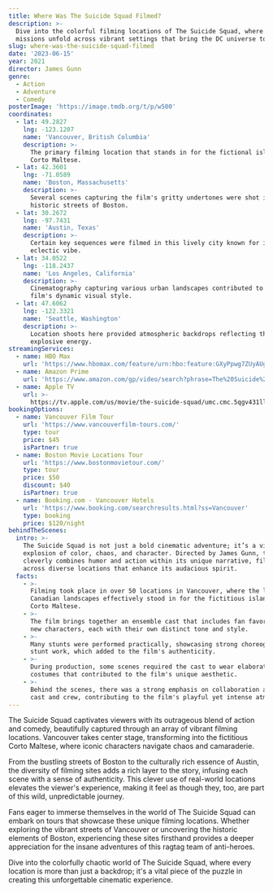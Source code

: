 ```yaml
---
title: Where Was The Suicide Squad Filmed?
description: >-
  Dive into the colorful filming locations of The Suicide Squad, where chaotic
  missions unfold across vibrant settings that bring the DC universe to life.
slug: where-was-the-suicide-squad-filmed
date: '2023-06-15'
year: 2021
director: James Gunn
genre:
  - Action
  - Adventure
  - Comedy
posterImage: 'https://image.tmdb.org/t/p/w500'
coordinates:
  - lat: 49.2827
    lng: -123.1207
    name: 'Vancouver, British Columbia'
    description: >-
      The primary filming location that stands in for the fictional island of
      Corto Maltese.
  - lat: 42.3601
    lng: -71.0589
    name: 'Boston, Massachusetts'
    description: >-
      Several scenes capturing the film's gritty undertones were shot in the
      historic streets of Boston.
  - lat: 30.2672
    lng: -97.7431
    name: 'Austin, Texas'
    description: >-
      Certain key sequences were filmed in this lively city known for its
      eclectic vibe.
  - lat: 34.0522
    lng: -118.2437
    name: 'Los Angeles, California'
    description: >-
      Cinematography capturing various urban landscapes contributed to the
      film's dynamic visual style.
  - lat: 47.6062
    lng: -122.3321
    name: 'Seattle, Washington'
    description: >-
      Location shoots here provided atmospheric backdrops reflecting the film's
      explosive energy.
streamingServices:
  - name: HBO Max
    url: 'https://www.hbomax.com/feature/urn:hbo:feature:GXyPpwg7ZUyAUgEAAZgR8'
  - name: Amazon Prime
    url: 'https://www.amazon.com/gp/video/search?phrase=The%20Suicide%20Squad'
  - name: Apple TV
    url: >-
      https://tv.apple.com/us/movie/the-suicide-squad/umc.cmc.5qgv431llhnk4vwsndhmfp96d
bookingOptions:
  - name: Vancouver Film Tour
    url: 'https://www.vancouverfilm-tours.com/'
    type: tour
    price: $45
    isPartner: true
  - name: Boston Movie Locations Tour
    url: 'https://www.bostonmovietour.com/'
    type: tour
    price: $50
    discount: $40
    isPartner: true
  - name: Booking.com - Vancouver Hotels
    url: 'https://www.booking.com/searchresults.html?ss=Vancouver'
    type: booking
    price: $120/night
behindTheScenes:
  intro: >-
    The Suicide Squad is not just a bold cinematic adventure; it’s a vibrant
    explosion of color, chaos, and character. Directed by James Gunn, the film
    cleverly combines humor and action within its unique narrative, filming
    across diverse locations that enhance its audacious spirit.
  facts:
    - >-
      Filming took place in over 50 locations in Vancouver, where the lush
      Canadian landscapes effectively stood in for the fictitious island of
      Corto Maltese.
    - >-
      The film brings together an ensemble cast that includes fan favorites and
      new characters, each with their own distinct tone and style.
    - >-
      Many stunts were performed practically, showcasing strong choreography and
      stunt work, which added to the film's authenticity.
    - >-
      During production, some scenes required the cast to wear elaborate
      costumes that contributed to the film's unique aesthetic.
    - >-
      Behind the scenes, there was a strong emphasis on collaboration among the
      cast and crew, contributing to the film's playful yet intense atmosphere.
---
```


<TheSuicideSquadGuide />

The Suicide Squad captivates viewers with its outrageous blend of action and comedy, beautifully captured through an array of vibrant filming locations. Vancouver takes center stage, transforming into the fictitious Corto Maltese, where iconic characters navigate chaos and camaraderie.

From the bustling streets of Boston to the culturally rich essence of Austin, the diversity of filming sites adds a rich layer to the story, infusing each scene with a sense of authenticity. This clever use of real-world locations elevates the viewer's experience, making it feel as though they, too, are part of this wild, unpredictable journey.

Fans eager to immerse themselves in the world of The Suicide Squad can embark on tours that showcase these unique filming locations. Whether exploring the vibrant streets of Vancouver or uncovering the historic elements of Boston, experiencing these sites firsthand provides a deeper appreciation for the insane adventures of this ragtag team of anti-heroes.

Dive into the colorfully chaotic world of The Suicide Squad, where every location is more than just a backdrop; it's a vital piece of the puzzle in creating this unforgettable cinematic experience.
